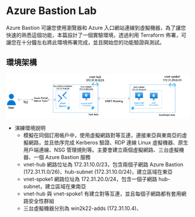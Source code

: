 # Azure Bastion Lab
Azure Bastion 可讓您使用瀏覽器和 Azure 入口網站連線到虛擬機器，為了讓您快速的熟悉這個功能，本篇設計了一個實驗環境，透過利用 Terraform 佈署，可讓您在十分鐘左右將此環境佈署完成，並且開始您的功能驗證與測試。
## 環境架構
![GITHUB](https://github.com/BrianHsing/Azure-Bastion/blob/main/images/architecture-1.png "architecture")
- 演練環境說明<br>
  - 模擬在同個訂用帳戶中，使用虛擬網路對等互連，連接東亞與東南亞的虛擬網路，並且依序完成 Kerberos 驗證、RDP 連線 Linux 虛擬機器、原生用戶端連線、NSG 管理規則等。主要會建立兩個虛擬網路、三台虛擬機器、一個 Azure Bastion 服務<br>
  - vnet-hub 網路位址為 172.31.10.0/23，包含兩個子網路 Azure Bastion (172.31.11.0/26)、hub-subnet (172.31.10.0/24)，建立區域在東亞<br>
  - vnet-spoke1 網路位址為 172.31.20.0/24，包含一個子網路 hub-subnet，建立區域在東南亞<br>
  - vnet-hub 與 vnet-spoke1 有建立對等互連，並且每個子網路都有套用網路安全性群組<br>
  - 三台虛擬機器分別為 win2k22-adds (172.31.10.4)、<br>